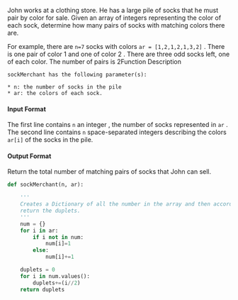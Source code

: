 John works at a clothing store. He has a large pile of socks that he must pair by color for sale. Given an array of integers representing the color of each sock, determine how many pairs of socks with matching colors there are.

For example, there are `n=7` socks with colors `ar = [1,2,1,2,1,3,2]` . There is one pair of color 1 and one of color 2 . There are three odd socks left, one of each color. The number of pairs is 2Function Description


```
sockMerchant has the following parameter(s):

* n: the number of socks in the pile
* ar: the colors of each sock.
```
#### Input Format

The first line contains `n` an integer , the number of socks represented in `ar` . 
The second line contains `n` space-separated integers describing the colors `ar[i]` of the socks in the pile.


#### Output Format

Return the total number of matching pairs of socks that John can sell.

```python
def sockMerchant(n, ar):

    '''
    Creates a Dictionary of all the number in the array and then accordingly
    return the duplets.
    '''
    num = {}
    for i in ar:
        if i not in num:
            num[i]=1
        else:
            num[i]+=1

    duplets = 0
    for i in num.values():
        duplets+=(i//2)
    return duplets     
```

